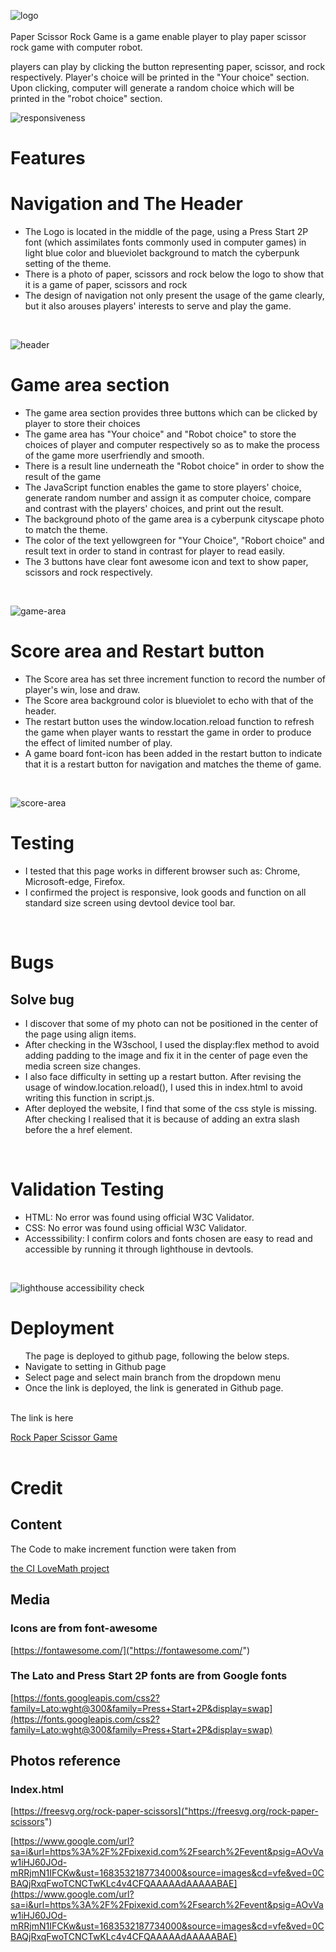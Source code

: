 ![logo](assets/documentation/logo-photo.png)
<br>
<br>
Paper Scissor Rock Game is a game enable player to play paper scissor rock game with computer robot.

players can play by clicking the button representing paper, scissor, and rock respectively. Player's choice will be printed in the "Your choice" section. Upon clicking, computer will generate a random choice which will be printed in the "robot choice" section.

![responsiveness](assets/documentation/responsiveness.png) 

<h1>Features</h1>

<h1>Navigation and The Header</h1>

<ul>
<li>The Logo is located in the middle of the page, using a Press Start 2P font (which assimilates fonts commonly used in computer games) in light blue color and blueviolet background to match the cyberpunk setting of the theme.</li>

<li>There is a photo of paper, scissors and rock below the logo to show that it is a game of paper, scissors and rock</li>

<li>The design of navigation not only present the usage of the game clearly, but it also arouses players' interests to serve and play the game.</li>
</ul>
<br>

![header](assets/documentation/navigation-and-header.png)
<br>
<h1>Game area section</h1>

<ul>
<li>The game area section provides three buttons which can be clicked by player to store their choices</li>
<li>The game area has "Your choice" and "Robot choice" to store the choices of player and computer respectively so as to make the process of the game more userfriendly and smooth.</li>
<li>There is a result line underneath the "Robot choice" in order to show the result of the game</li>
<li>The JavaScript function enables the game to store players' choice, generate random number and assign it as computer choice, compare and contrast with the players' choices, and print out the result.</li>
<li>The background photo of the game area is a cyberpunk cityscape photo to match the theme.</li>
<li>The color of the text yellowgreen for "Your Choice", "Robort choice" and result text in order to stand in contrast for player to read easily.</li>
<li>The 3 buttons have clear font awesome icon and text to show paper, scissors and rock respectively.</li>
</ul>
<br>

![game-area](assets/documentation/Game-area.png) 

<h1>Score area and Restart button</h1>

<ul>
<li>The Score area has set three increment function to record the number of player's win, lose and draw.</li>

<li>The Score area background color is blueviolet to echo with that of the header.</li>

<li>The restart button uses the window.location.reload function to refresh the game when player wants to resstart the game in order to produce the effect of limited number of play.</li>
<li>A game board font-icon has been added in the restart button to indicate that it is a restart button for navigation and matches the theme of game.</li>
</ul>
<br>

![score-area](assets/documentation/score-area.png)
<br>

<h1>Testing</h1>

<ul>
<li>I tested that this page works in different browser such as: Chrome, Microsoft-edge, Firefox.</li>
<li>I confirmed the project is responsive, look goods and function on all standard size screen using devtool device tool bar.</li>
</ul>
<br>
<h1>Bugs</h1>
<h2>Solve bug</h2>
<ul>

<li>I discover that some of my photo can not be positioned in the center of the page using align items.</li>
<li>After checking in the W3school, I used the display:flex method to avoid adding padding to the image and fix it in the center of page even the media screen size changes.</li>
<li>I also face difficulty in setting up a restart button. After revising the usage of window.location.reload(), I used this in index.html to avoid writing this function in script.js.</li>
<li>After deployed the website, I find that some of the css style is missing. After checking I realised that it is because of adding an extra slash before the a href element.</li>

</ul>

<br>
<h1>Validation Testing</h1>
<ul>
<li>HTML: No error was found using official W3C Validator.
</li>
<li>CSS: No error was found using official W3C Validator.
</li>
<li>Accesssibility: I confirm colors and fonts chosen are easy to read and accessible by running it through lighthouse in devtools. </li>
</ul>
<br>

![lighthouse accessibility check](assets/documentation/lighthouse.png)
<br>
<h1>Deployment</h1>

<ul>
The page is deployed to github page, following the below steps.
<li>Navigate to setting in Github page</li>
<li>Select page and select main branch from the dropdown menu</li>
<li>Once the link is deployed, the link is generated in Github page.</li>

</ul>
<br>
The link is here 

[Rock Paper Scissor Game](https://holaw77.github.io/CI-Portfolio-Project-2-Final-version/)
<br>
<br>
<h1>Credit</h1>

<h2>Content</h2>

The Code to make increment function were taken from 

[the CI LoveMath project]("https://github.com/Code-Institute-Solutions/love-maths-2.0-sourcecode/tree/master/05-tidying-up/01-a-few-last-things")

<h2>Media</h2>

<h3>Icons are from font-awesome</h3> 

[https://fontawesome.com/]("https://fontawesome.com/")

<h3>The Lato and Press Start 2P fonts are from Google fonts</h3>

[https://fonts.googleapis.com/css2?family=Lato:wght@300&family=Press+Start+2P&display=swap](https://fonts.googleapis.com/css2?family=Lato:wght@300&family=Press+Start+2P&display=swap)

<h2>Photos reference</h2>

<h3>Index.html</h3>

[https://freesvg.org/rock-paper-scissors]("https://freesvg.org/rock-paper-scissors")

[https://www.google.com/url?sa=i&url=https%3A%2F%2Fpixexid.com%2Fsearch%2Fevent&psig=AOvVaw1iHJ60JOd-mRRjmN1IFCKw&ust=1683532187734000&source=images&cd=vfe&ved=0CBAQjRxqFwoTCNCTwKLc4v4CFQAAAAAdAAAAABAE](https://www.google.com/url?sa=i&url=https%3A%2F%2Fpixexid.com%2Fsearch%2Fevent&psig=AOvVaw1iHJ60JOd-mRRjmN1IFCKw&ust=1683532187734000&source=images&cd=vfe&ved=0CBAQjRxqFwoTCNCTwKLc4v4CFQAAAAAdAAAAABAE)